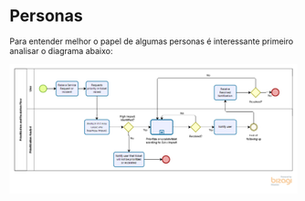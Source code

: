 # Personas

Para entender melhor o papel de algumas personas é interessante primeiro analisar o diagrama abaixo:

![diagrama](/mdasset/bpmn.png)